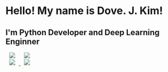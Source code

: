 # **Hello! My name is Dove. J. Kim!**
## **I'm Python Developer and Deep Learning Enginner**
<div>
    <img 
        src="https://hits.seeyoufarm.com/api/count/incr/badge.svg?url=https%3A%2F%2Fgithub.com%2FEvoDmiK"
        style="height : auto; margin-left : 10px; margin-right : 10px;"/>
    <img 
        src="https://img.shields.io/github/followers/EvoDmiK?label=EvoDmiK%20Followers&style=social"
        style="height : auto; margin-left : 10px; margin-right : 10px;"/>
</div>
<a href="https://instagram.com/kimhippo401">
    <img 
        src="http://img.shields.io/badge/-Instagram-green?style=flat&logo=Instagram&link=https://instagram.com/kimhippo401/"
        style="height : auto; margin-left : 10px; margin-right : 10px;"/>
</a>
<a href="https://https://dove-nest.tistory.com">
    <img 
        src="http://img.shields.io/badge/-Tech%20Blog-blueviolet?style=flat&logo=github&link=https://https://dove-nest.tistory.com/"
        style="height : auto; margin-left : 10px; margin-right : 10px;"/>
</a>
